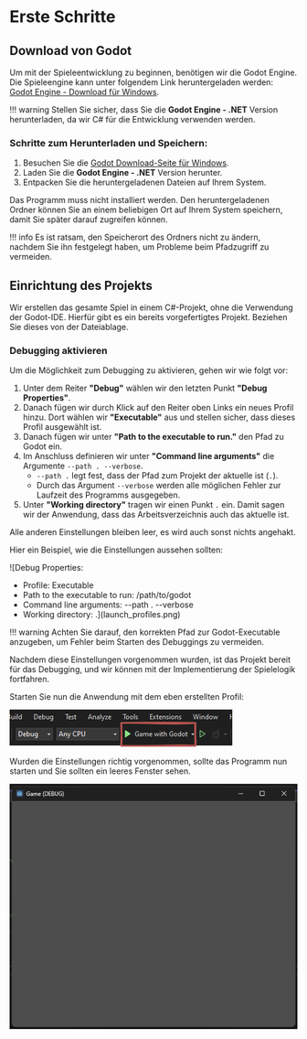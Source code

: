# Erste Schritte

## Download von Godot

Um mit der Spieleentwicklung zu beginnen, benötigen wir die Godot Engine. Die Spieleengine kann unter folgendem Link heruntergeladen werden: [Godot Engine - Download für Windows](https://godotengine.org/download/windows/). 

!!! warning 
    Stellen Sie sicher, dass Sie die **Godot Engine - .NET** Version herunterladen, da wir C# für die Entwicklung verwenden werden.

### Schritte zum Herunterladen und Speichern:

1. Besuchen Sie die [Godot Download-Seite für Windows](https://godotengine.org/download/windows/).
1. Laden Sie die **Godot Engine - .NET** Version herunter.
1. Entpacken Sie die heruntergeladenen Dateien auf Ihrem System.

Das Programm muss nicht installiert werden. Den heruntergeladenen Ordner können Sie an einem beliebigen Ort auf Ihrem System speichern, damit Sie später darauf zugreifen können.

!!! info
    Es ist ratsam, den Speicherort des Ordners nicht zu ändern, nachdem Sie ihn festgelegt haben, um Probleme beim Pfadzugriff zu vermeiden.

## Einrichtung des Projekts

Wir erstellen das gesamte Spiel in einem C#-Projekt, ohne die Verwendung der Godot-IDE. Hierfür gibt es ein bereits vorgefertigtes Projekt. Beziehen Sie dieses von der Dateiablage.

### Debugging aktivieren

Um die Möglichkeit zum Debugging zu aktivieren, gehen wir wie folgt vor:

1. Unter dem Reiter **"Debug"** wählen wir den letzten Punkt **"Debug Properties"**.
2. Danach fügen wir durch Klick auf den Reiter oben Links ein neues Profil hinzu. Dort wählen wir **"Executable"** aus und stellen sicher, dass dieses Profil ausgewählt ist.
3. Danach fügen wir unter **"Path to the executable to run."** den Pfad zu Godot ein.
4. Im Anschluss definieren wir unter **"Command line arguments"** die Argumente `--path . --verbose`. 
    - `--path .` legt fest, dass der Pfad zum Projekt der aktuelle ist (`.`).
    - Durch das Argument `--verbose` werden alle möglichen Fehler zur Laufzeit des Programms ausgegeben.
5. Unter **"Working directory"** tragen wir einen Punkt `.` ein. Damit sagen wir der Anwendung, dass das Arbeitsverzeichnis auch das aktuelle ist.

Alle anderen Einstellungen bleiben leer, es wird auch sonst nichts angehakt.

Hier ein Beispiel, wie die Einstellungen aussehen sollten:

![Debug Properties:
- Profile: Executable
- Path to the executable to run: /path/to/godot
- Command line arguments: --path . --verbose
- Working directory: .](launch_profiles.png)

!!! warning 
    Achten Sie darauf, den korrekten Pfad zur Godot-Executable anzugeben, um Fehler beim Starten des Debuggings zu vermeiden.

Nachdem diese Einstellungen vorgenommen wurden, ist das Projekt bereit für das Debugging, und wir können mit der Implementierung der Spielelogik fortfahren.

Starten Sie nun die Anwendung mit dem eben erstellten Profil:

![alt text](start_debug.png)

Wurden die Einstellungen richtig vorgenommen, sollte das Programm nun starten und Sie sollten ein leeres Fenster sehen.

![alt text](empty_game.png)